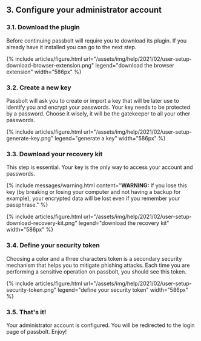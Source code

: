 
## 3. Configure your administrator account

### 3.1. Download the plugin

Before continuing passbolt will require you to download its plugin. If you already have it installed you can go to the
next step.

{% include articles/figure.html url="/assets/img/help/2021/02/user-setup-download-browser-extension.png" legend="download the browser extension" width="586px" %}

### 3.2. Create a new key

Passbolt will ask you to create or import a key that will be later use to identify you and encrypt your passwords.
Your key needs to be protected by a password. Choose it wisely, it will be the gatekeeper to all your other passwords.

{% include articles/figure.html url="/assets/img/help/2021/02/user-setup-generate-key.png" legend="generate a key" width="586px" %}

### 3.3. Download your recovery kit

This step is essential. Your key is the only way to access your account and passwords. 

{% include messages/warning.html
content="**WARNING:** If you lose this key (by breaking or losing your computer and not having a backup for example), your encrypted data will be lost even if you remember your passphrase."
%}

{% include articles/figure.html url="/assets/img/help/2021/02/user-setup-download-recovery-kit.png" legend="download the recovery kit" width="586px" %}

### 3.4. Define your security token

Choosing a color and a three characters token is a secondary security mechanism that helps you to mitigate phishing
attacks. Each time you are performing a sensitive operation on passbolt, you should see this token.

{% include articles/figure.html url="/assets/img/help/2021/02/user-setup-security-token.png" legend="define your security token" width="586px" %}

### 3.5. That's it!

Your administrator account is configured. You will be redirected to the login page of passbolt. Enjoy!
